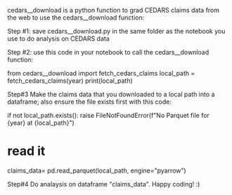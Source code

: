 cedars__download is a python function to grad CEDARS claims data from the web
to use the cedars__download function:

Step #1: save cedars__download.py in the same folder as the notebook you use to do analysis on CEDARS data

Step #2: use this code in your notebook to call the cedars__download function:

from cedars__download import fetch_cedars_claims
local_path = fetch_cedars_claims(year)
print(local_path)

Step#3 Make the claims data that you downloaded to a local path into a dataframe; also ensure the file exists first with this code:

if not local_path.exists():
    raise FileNotFoundError(f"No Parquet file for {year} at {local_path}")
# read it
claims_data= pd.read_parquet(local_path, engine="pyarrow")

Step#4 Do analaysis on dataframe "claims_data". Happy coding! :)
